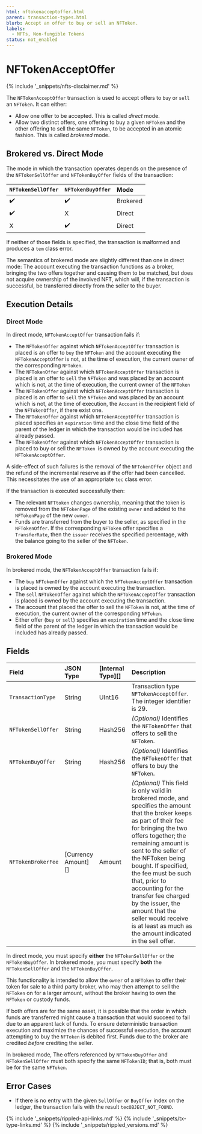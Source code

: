 ```yaml
---
html: nftokenacceptoffer.html
parent: transaction-types.html
blurb: Accept an offer to buy or sell an NFToken.
labels:
  - NFTs, Non-fungible Tokens
status: not_enabled
---
```

# NFTokenAcceptOffer
{% include '_snippets/nfts-disclaimer.md' %}

The `NFTokenAcceptOffer` transaction is used to accept offers to `buy` or `sell` an `NFToken`. It can either:

* Allow one offer to be accepted. This is called _direct_ mode.
* Allow two distinct offers, one offering to buy a given `NFToken` and the other offering to sell the same `NFToken`, to be accepted in an atomic fashion. This is called _brokered_ mode.


## Brokered vs. Direct Mode

The mode in which the transaction operates depends on the presence of the `NFTokenSellOffer` and `NFTokenBuyOffer` fields of the transaction:

| `NFTokenSellOffer` | `NFTokenBuyOffer` | Mode     |
|:------------|:-----------|:---------|
| ✔️           | ✔️          | Brokered |
| ✔️           | X          | Direct   |
| X           | ✔️          | Direct   |


If neither of those fields is specified, the transaction is malformed and produces a `tem` class error.

The semantics of brokered mode are slightly different than one in direct mode: The account executing the transaction functions as a broker, bringing the two offers together and causing them to be matched, but does not acquire ownership of the involved NFT, which will, if the transaction is successful, be transferred directly from the seller to the buyer.


## Execution Details


### Direct Mode

In direct mode, `NFTokenAcceptOffer` transaction fails if:

* The `NFTokenOffer` against which `NFTokenAcceptOffer` transaction is placed is an offer to `buy` the `NFToken` and the account executing the `NFTokenAcceptOffer` is not, at the time of execution, the current owner of the corresponding `NFToken`.
* The `NFTokenOffer` against which `NFTokenAcceptOffer` transaction is placed is an offer to `sell` the `NFToken` and was placed by an account which is not, at the time of execution, the current owner of the `NFToken`
* The `NFTokenOffer` against which `NFTokenAcceptOffer` transaction is placed is an offer to `sell` the `NFToken` and was placed by an account which is not, at the time of execution, the `Account` in the recipient field of the `NFTokenOffer`, if there exist one.
* The `NFTokenOffer` against which `NFTokenAcceptOffer` transaction is placed specifies an `expiration` time and the close time field of the parent of the ledger in which the transaction would be included has already passed.
* The `NFTokenOffer` against which `NFTokenAcceptOffer` transaction is placed to buy or sell the `NFToken `is owned by the account executing the `NFTokenAcceptOffer`.

A side-effect of such failures is the removal of the `NFTokenOffer` object and the refund of the incremental reserve as if the offer had been cancelled. This necessitates the use of an appropriate `tec` class error.

If the transaction is executed successfully then:

* The relevant `NFTtoken` changes ownership, meaning that the token is removed from the `NFTokenPage` of the existing `owner` and added to the `NFTokenPage` of the new `owner`.
* Funds are transferred from the buyer to the seller, as specified in the `NFTokenOffer`. If the corresponding `NFToken` offer specifies a `TransferRate`, then the `issuer` receives the specified percentage, with the balance going to the seller of the `NFToken`.


### Brokered Mode

In brokered mode, the `NFTokenAcceptOffer` transaction fails if:

* The `buy` `NFTokenOffer` against which the  `NFTokenAcceptOffer` transaction is placed is owned by the account executing the transaction.
* The `sell` `NFTokenOffer` against which the `NFTokenAcceptOffer` transaction is placed is owned by the account executing the transaction.
* The account that placed the offer to sell the `NFToken` is not, at the time of execution, the current owner of the corresponding `NFToken`.
* Either offer (`buy` or `sell`) specifies an `expiration` time and the close time field of the parent of the ledger in which the transaction would be included has already passed.


## Fields


| Field           | JSON Type        | [Internal Type][] | Description         |
|:----------------|:-----------------|:------------------|:--------------------|
| `TransactionType` | String | UInt16 | Transaction type `NFTokenAcceptOffer`. The integer identifier is 29. |
| `NFTokenSellOffer` | String | Hash256 | _(Optional)_ Identifies the `NFTokenOffer` that offers to sell the `NFToken`. |
| `NFTokenBuyOffer` | String | Hash256 | _(Optional)_ Identifies the `NFTokenOffer` that offers to buy the `NFToken`. |
| `NFTokenBrokerFee` | [Currency Amount][] | Amount | _(Optional)_ This field is only valid in brokered mode, and specifies the amount that the broker keeps as part of their fee for bringing the two offers together; the remaining amount is sent to the seller of the NFToken being bought. If specified, the fee must be such that, prior to accounting for the transfer fee charged by the issuer, the amount that the seller would receive is at least as much as the amount indicated in the sell offer. |

In direct mode, you must specify **either** the `NFTokenSellOffer` or the `NFTokenBuyOffer`. In brokered mode, you must specify **both** the `NFTokenSellOffer` and the `NFTokenBuyOffer`.

This functionality is intended to allow the `owner` of a `NFToken` to offer their token for sale to a third party broker, who may then attempt to sell the `NFToken` on for a larger amount, without the broker having to own the `NFToken` or custody funds.

If both offers are for the same asset, it is possible that the order in which funds are transferred might cause a transaction that would succeed to fail due to an apparent lack of funds. To ensure deterministic transaction execution and maximize the chances of successful execution, the account attempting to buy the `NFToken` is debited first. Funds due to the broker are credited _before_ crediting the seller.

In brokered mode, The offers referenced by `NFTokenBuyOffer` and `NFTokenSellOffer` must both specify the same `NFTokenID`; that is, both must be for the same `NFToken`.

## Error Cases

* If there is no entry with the given `SellOffer` or `BuyOffer` index on the ledger, the transaction fails with the result `tecOBJECT_NOT_FOUND`.

<!--{# common link defs #}-->
{% include '_snippets/rippled-api-links.md' %}
{% include '_snippets/tx-type-links.md' %}
{% include '_snippets/rippled_versions.md' %}
